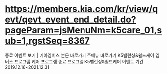 # https://members.kia.com/kr/view/qevt/qevt_event_end_detail.do?pageParam=jsMenuNm=k5care_01,sub=1,rgstSeq=8367

종료 이벤트 보기 | 기아멤버스
본문 바로가기
주메뉴 바로가기
K5밸런싱&쉴드케어
멤버스 프로그램
케어 프로그램
종료 프로그램
K5밸런싱&쉴드케어
이벤트 기간
2019.12.16~2021.12.31